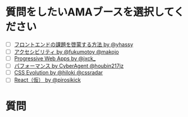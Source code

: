 # 質問をしたいAMAブースを選択してください

- [ ] [フロントエンドの課題を啓蒙する方法 by @yhassy](https://github.com/insidefrontend/issue-1/tree/master/topics/ama-booth/E1-yhassy-ux)
- [ ] [アクセシビリティ by @fukumotoy @makojo](https://github.com/insidefrontend/issue-1/tree/master/topics/ama-booth/C1-yahoo-a11y)
- [ ] [Progressive Web Apps by @jxck_](https://github.com/insidefrontend/issue-1/tree/master/topics/ama-booth/D1-jxck-pwapps)
- [ ] [パフォーマンス by CyberAgent @houbin217jz](https://github.com/insidefrontend/issue-1/tree/master/topics/ama-booth/C2-herablog-perfmatter)
- [ ] [CSS Evolution by @hiloki @cssradar](https://github.com/insidefrontend/issue-1/tree/master/topics/ama-booth/D2-hiloki-css)
- [ ] [React（仮） by @pirosikick](https://github.com/insidefrontend/issue-1/tree/master/topics/ama-booth/E2-yahoo-react)

# 質問